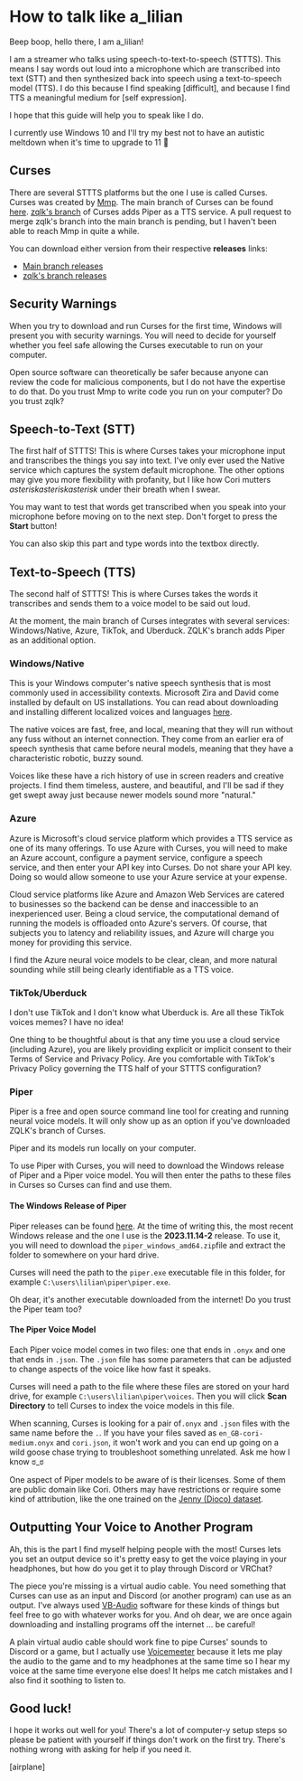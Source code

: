 # How to talk like a_lilian

Beep boop, hello there, I am a_lilian! 

I am a streamer who talks using speech-to-text-to-speech (STTTS). This means I say words out loud into a microphone which are transcribed into text (STT) and then synthesized back into speech using a text-to-speech model (TTS). I do this because I find speaking [difficult], and because I find TTS a meaningful medium for [self expression]. 

I hope that this guide will help you to speak like I do. 

I currently use Windows 10 and I'll try my best not to have an autistic meltdown when it's time to upgrade to 11 🫠

## Curses

There are several STTTS platforms but the one I use is called Curses. Curses was created by [Mmp](https://www.patreon.com/c/mmpcode). The main branch of Curses can be found [here](https://github.com/mmpneo/curses). [zqlk's branch](https://github.com/zqlk256/curses) of Curses adds Piper as a TTS service. A pull request to merge zqlk's branch into the main branch is pending, but I haven't been able to reach Mmp in quite a while. 

You can download either version from their respective **releases** links:

- [Main branch releases](https://github.com/mmpneo/curses/releases)
- [zqlk's branch releases](https://github.com/zqlk256/curses/releases)

## Security Warnings

When you try to download and run Curses for the first time, Windows will present you with security warnings. You will need to decide for yourself whether you feel safe allowing the Curses executable to run on your computer. 

Open source software can theoretically be safer because anyone can review the code for malicious components, but I do not have the expertise to do that. Do you trust Mmp to write code you run on your computer? Do you trust zqlk?

## Speech-to-Text (STT)

The first half of STTTS! This is where Curses takes your microphone input and transcribes the things you say into text. I've only ever used the Native service which captures the system default microphone. The other options may give you more flexibility with profanity, but I like how Cori mutters _asteriskasteriskasterisk_ under their breath when I swear. 

You may want to test that words get transcribed when you speak into your microphone before moving on to the next step. Don't forget to press the **Start** button!

You can also skip this part and type words into the textbox directly.

## Text-to-Speech (TTS)

The second half of STTTS! This is where Curses takes the words it transcribes and sends them to a voice model to be said out loud.

At the moment, the main branch of Curses integrates with several services: Windows/Native, Azure, TikTok, and Uberduck. ZQLK's branch adds Piper as an additional option. 

### Windows/Native

This is your Windows computer's native speech synthesis that is most commonly used in accessibility contexts. Microsoft Zira and David come installed by default on US installations. You can read about downloading and installing different localized voices and languages [here](https://support.microsoft.com/en-us/windows/appendix-a-supported-languages-and-voices-4486e345-7730-53da-fcfe-55cc64300f01#WindowsVersion=Windows_10).

The native voices are fast, free, and local, meaning that they will run without any fuss without an internet connection. They come from an earlier era of speech synthesis that came before neural models, meaning that they have a characteristic robotic, buzzy sound. 

Voices like these have a rich history of use in screen readers and creative projects. I find them timeless, austere, and beautiful, and I'll be sad if they get swept away just because newer models sound more "natural."

### Azure

Azure is Microsoft's cloud service platform which provides a TTS service as one of its many offerings. To use Azure with Curses, you will need to make an Azure account, configure a payment service, configure a speech service, and then enter your API key into Curses. Do not share your API key. Doing so would allow someone to use your Azure service at your expense.

Cloud service platforms like Azure and Amazon Web Services are catered to businesses so the backend can be dense and inaccessible to an inexperienced user. Being a cloud service, the computational demand of running the models is offloaded onto Azure's servers. Of course, that subjects you to latency and reliability issues, and Azure will charge you money for providing this service.

I find the Azure neural voice models to be clear, clean, and more natural sounding while still being clearly identifiable as a TTS voice. 

### TikTok/Uberduck

I don't use TikTok and I don't know what Uberduck is. Are all these TikTok voices memes? I have no idea! 

One thing to be thoughtful about is that any time you use a cloud service (including Azure), you are likely providing explicit or implicit consent to their Terms of Service and Privacy Policy. Are you comfortable with TikTok's Privacy Policy governing the TTS half of your STTTS configuration?

### Piper

Piper is a free and open source command line tool for creating and running neural voice models. It will only show up as an option if you've downloaded ZQLK's branch of Curses.

Piper and its models run locally on your computer.

To use Piper with Curses, you will need to download the Windows release of Piper and a Piper voice model. You will then enter the paths to these files in Curses so Curses can find and use them.

#### The Windows Release of Piper

Piper releases can be found [here](https://github.com/rhasspy/piper/releases). At the time of writing this, the most recent Windows release and the one I use is the **2023.11.14-2** release. To use it, you will need to download the `piper_windows_amd64.zip`file and extract the folder to somewhere on your hard drive. 

Curses will need the path to the `piper.exe` executable file in this folder, for example `C:\users\lilian\piper\piper.exe`.

Oh dear, it's another executable downloaded from the internet! Do you trust the Piper team too? 

#### The Piper Voice Model

Each Piper voice model comes in two files: one that ends in `.onyx` and one that ends in `.json`. The `.json` file has some parameters that can be adjusted to change aspects of the voice like how fast it speaks.

Curses will need a path to the file where these files are stored on your hard drive, for example `C:\users\lilian\piper\voices`. Then you will click **Scan Directory** to tell Curses to index the voice models in this file.

When scanning, Curses is looking for a pair of`.onyx` and `.json` files with the same name before the `.`. If you have your files saved as `en_GB-cori-medium.onyx` and `cori.json`, it won't work and you can end up going on a wild goose chase trying to troubleshoot something unrelated. Ask me how I know ಠ_ಠ

One aspect of Piper models to be aware of is their licenses. Some of them are public domain like Cori. Others may have restrictions or require some kind of attribution, like the one trained on the [Jenny (Dioco) dataset](https://github.com/dioco-group/jenny-tts-dataset).  

## Outputting Your Voice to Another Program

Ah, this is the part I find myself helping people with the most! Curses lets you set an output device so it's pretty easy to get the voice playing in your headphones, but how do you get it to play through Discord or VRChat? 

The piece you're missing is a virtual audio cable. You need something that Curses can use as an input and Discord (or another program) can use as an output. I've always used [VB-Audio](https://vb-audio.com/Voicemeeter/index.htm) software for these kinds of things but feel free to go with whatever works for you. And oh dear, we are once again downloading and installing programs off the internet ... be careful!

A plain virtual audio cable should work fine to pipe Curses' sounds to Discord or a game, but I actually use [Voicemeeter](https://vb-audio.com/Voicemeeter/index.htm) because it lets me play the audio to the game and to my headphones at the same time so I hear my voice at the same time everyone else does! It helps me catch mistakes and I also find it soothing to listen to. 

## Good luck! 

I hope it works out well for you! There's a lot of computer-y setup steps so please be patient with yourself if things don't work on the first try. There's nothing wrong with asking for help if you need it.

[airplane]

